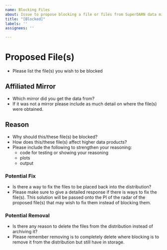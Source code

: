 ```yaml
---
name: Blocking Files
about: Issue to propose blocking a file or files from SuperDARN data mirror.
title: "[Blocked]"
labels: ''
assignees: ''

---
```


# Proposed File(s)
- Please list the file(s) you wish to be blocked

## Affiliated Mirror
- Which mirror did you get the data from?
- If it was not a mirror please include as much detail on where the file(s) were obtained. 

## Reason
- Why should this/these file(s) be blocked? 
- How does this/these file(s) affect higher data products?
- Please include the following to strengthen your reasoning:
     - code for testing or showing your reasoning
     - plots 
     - output 

### Potential Fix
- Is there a way to fix the files to be placed back into the distribution?
- Please make sure to give a detailed response if there is ways to fix the file(s). This solution will be passed onto the PI of the radar of the proposed file(s) that may wish to fix them instead of blocking them. 

### Potential Removal
- Is there any reason to delete the files from the distribution instead of archiving it?
- Please remember removing is to completely delete where blocking is to remove it from the distribution but still have in storage.
